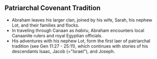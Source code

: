 ## Patriarchal Covenant Tradition

- Abraham leaves his larger clan, joined by his wife, Sarah, his nephew Lot, and their families and flocks.
- In traveling through Canaan as *habiru*, Abraham encounters local Canaanite rulers and royal Egyptian officials.
- His adventures with his nephew Lot, form the first laer of patriarchal tradition (see Gen 11:27 - 25:11), which continues with stories of his descendants Isaac, Jacob (="Israel"), and Joseph.

